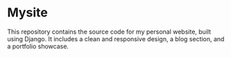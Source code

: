 # Mysite
 This repository contains the source code for my personal website, built using Django. It includes a clean and responsive design, a blog section, and a portfolio showcase. 
